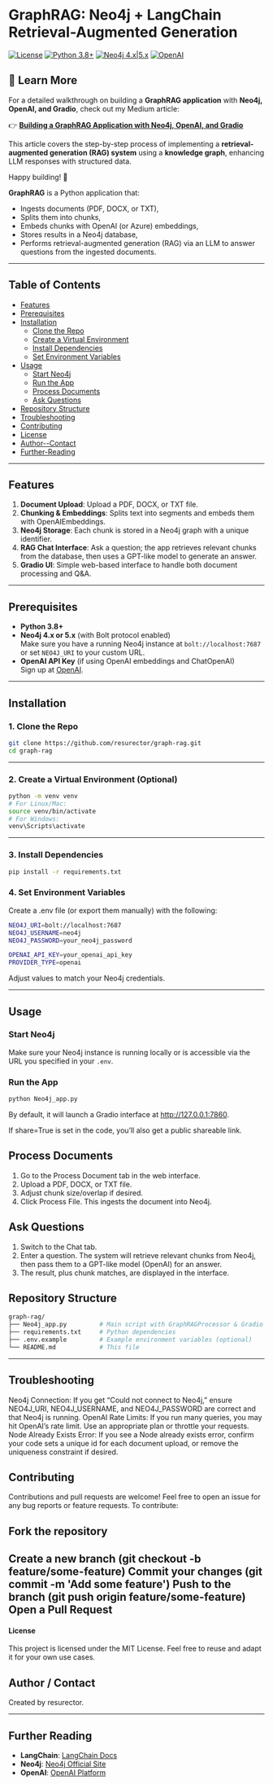 # GraphRAG: Neo4j + LangChain Retrieval-Augmented Generation



[![License](https://img.shields.io/badge/License-MIT-blue.svg)](#license)
[![Python 3.8+](https://img.shields.io/badge/Python-3.8%2B-green.svg)](#prerequisites)
[![Neo4j 4.x|5.x](https://img.shields.io/badge/Neo4j-4.x%20%7C%205.x-008CC1.svg)](https://neo4j.com/)
[![OpenAI](https://img.shields.io/badge/OpenAI-API%20Key-lightgrey)](https://platform.openai.com/)

## 📖 Learn More

For a detailed walkthrough on building a **GraphRAG application** with **Neo4j, OpenAI, and Gradio**, check out my Medium article:

👉 **[Building a GraphRAG Application with Neo4j, OpenAI, and Gradio](https://medium.com/@rhameed79/building-a-graphrag-application-with-neo4j-openai-and-gradio-d57f6246f9fe)**

This article covers the step-by-step process of implementing a **retrieval-augmented generation (RAG) system** using a **knowledge graph**, enhancing LLM responses with structured data.

Happy building! 🚀


**GraphRAG** is a Python application that:
- Ingests documents (PDF, DOCX, or TXT),
- Splits them into chunks,
- Embeds chunks with OpenAI (or Azure) embeddings,
- Stores results in a Neo4j database,
- Performs retrieval-augmented generation (RAG) via an LLM to answer questions from the ingested documents.

---

## Table of Contents
- [Features](#features)
- [Prerequisites](#prerequisites)
- [Installation](#installation)
  - [Clone the Repo](#1-clone-the-repo)
  - [Create a Virtual Environment](#2-create-a-virtual-environment-optional)
  - [Install Dependencies](#3-install-dependencies)
  - [Set Environment Variables](#4-set-environment-variables)
- [Usage](#usage)
  - [Start Neo4j](#start-neo4j)
  - [Run the App](#run-the-app)
  - [Process Documents](#process-documents)
  - [Ask Questions](#ask-questions)
- [Repository Structure](#repository-structure)
- [Troubleshooting](#troubleshooting)
- [Contributing](#contributing)
- [License](#license)
- [Author--Contact](#author--contact)
- [Further-Reading](#further-reading)

---

## Features

1. **Document Upload**: Upload a PDF, DOCX, or TXT file.  
2. **Chunking & Embeddings**: Splits text into segments and embeds them with OpenAIEmbeddings.  
3. **Neo4j Storage**: Each chunk is stored in a Neo4j graph with a unique identifier.  
4. **RAG Chat Interface**: Ask a question; the app retrieves relevant chunks from the database, then uses a GPT-like model to generate an answer.  
5. **Gradio UI**: Simple web-based interface to handle both document processing and Q&A.

---

## Prerequisites

- **Python 3.8+**
- **Neo4j 4.x or 5.x** (with Bolt protocol enabled)  
  Make sure you have a running Neo4j instance at `bolt://localhost:7687` or set `NEO4J_URI` to your custom URL.
- **OpenAI API Key** (if using OpenAI embeddings and ChatOpenAI)  
  Sign up at [OpenAI](https://platform.openai.com/).

---
## Installation

### 1. Clone the Repo
```bash
git clone https://github.com/resurector/graph-rag.git
cd graph-rag
```

---


### 2. Create a Virtual Environment (Optional)

```bash
python -m venv venv
# For Linux/Mac:
source venv/bin/activate
# For Windows:
venv\Scripts\activate
```

---
### 3. Install Dependencies

```bash
pip install -r requirements.txt
```

### 4. Set Environment Variables
Create a .env file (or export them manually) with the following:
```bash
NEO4J_URI=bolt://localhost:7687
NEO4J_USERNAME=neo4j
NEO4J_PASSWORD=your_neo4j_password

OPENAI_API_KEY=your_openai_api_key
PROVIDER_TYPE=openai
```

Adjust values to match your Neo4j credentials.

---

## Usage

### Start Neo4j
Make sure your Neo4j instance is running locally or is accessible via the URL you specified in your `.env`.

### Run the App

```bash
python Neo4j_app.py
```

By default, it will launch a Gradio interface at http://127.0.0.1:7860.

If share=True is set in the code, you’ll also get a public shareable link.


## Process Documents
1. Go to the Process Document tab in the web interface.
2. Upload a PDF, DOCX, or TXT file.
3. Adjust chunk size/overlap if desired.
4. Click Process File. This ingests the document into Neo4j.


## Ask Questions
1. Switch to the Chat tab.
2. Enter a question. The system will retrieve relevant chunks from Neo4j, then pass them to a GPT-like model (OpenAI) for an answer.
3. The result, plus chunk matches, are displayed in the interface.

###
**Repository Structure**
---
```bash
graph-rag/
├── Neo4j_app.py         # Main script with GraphRAGProcessor & Gradio UI
├── requirements.txt     # Python dependencies
├── .env.example         # Example environment variables (optional)
└── README.md            # This file
```

---

## Troubleshooting

Neo4j Connection: If you get “Could not connect to Neo4j,” ensure NEO4J_URI, NEO4J_USERNAME, and NEO4J_PASSWORD are correct and that Neo4j is running.
OpenAI Rate Limits: If you run many queries, you may hit OpenAI’s rate limit. Use an appropriate plan or throttle your requests.
Node Already Exists Error: If you see a Node already exists error, confirm your code sets a unique id for each document upload, or remove the uniqueness constraint if desired.

## Contributing
Contributions and pull requests are welcome! Feel free to open an issue for any bug reports or feature requests. To contribute:

## Fork the repository
Create a new branch (git checkout -b feature/some-feature)
Commit your changes (git commit -m 'Add some feature')
Push to the branch (git push origin feature/some-feature)
Open a Pull Request
---

#### License
This project is licensed under the MIT License. Feel free to reuse and adapt it for your own use cases.

## Author / Contact
Created by resurector.

---
## Further Reading

- **LangChain**: [LangChain Docs](https://langchain.readthedocs.io/)
- **Neo4j**: [Neo4j Official Site](https://neo4j.com/)
- **OpenAI**: [OpenAI Platform](https://platform.openai.com/)



